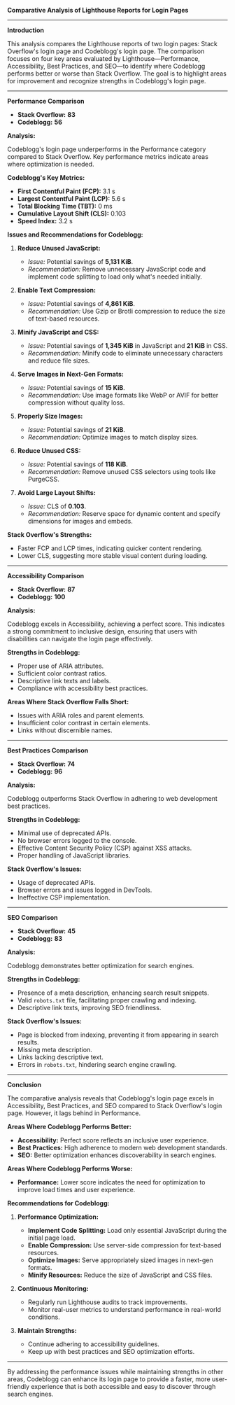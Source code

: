 **Comparative Analysis of Lighthouse Reports for Login Pages**

---

**Introduction**

This analysis compares the Lighthouse reports of two login pages: Stack Overflow's login page and Codeblogg's login page. The comparison focuses on four key areas evaluated by Lighthouse—Performance, Accessibility, Best Practices, and SEO—to identify where Codeblogg performs better or worse than Stack Overflow. The goal is to highlight areas for improvement and recognize strengths in Codeblogg's login page.

---

**Performance Comparison**

- **Stack Overflow:** **83**
- **Codeblogg:** **56**

**Analysis:**

Codeblogg's login page underperforms in the Performance category compared to Stack Overflow. Key performance metrics indicate areas where optimization is needed.

**Codeblogg's Key Metrics:**

- **First Contentful Paint (FCP):** 3.1 s
- **Largest Contentful Paint (LCP):** 5.6 s
- **Total Blocking Time (TBT):** 0 ms
- **Cumulative Layout Shift (CLS):** 0.103
- **Speed Index:** 3.2 s

**Issues and Recommendations for Codeblogg:**

1. **Reduce Unused JavaScript:**

   - *Issue:* Potential savings of **5,131 KiB**.
   - *Recommendation:* Remove unnecessary JavaScript code and implement code splitting to load only what's needed initially.

2. **Enable Text Compression:**

   - *Issue:* Potential savings of **4,861 KiB**.
   - *Recommendation:* Use Gzip or Brotli compression to reduce the size of text-based resources.

3. **Minify JavaScript and CSS:**

   - *Issue:* Potential savings of **1,345 KiB** in JavaScript and **21 KiB** in CSS.
   - *Recommendation:* Minify code to eliminate unnecessary characters and reduce file sizes.

4. **Serve Images in Next-Gen Formats:**

   - *Issue:* Potential savings of **15 KiB**.
   - *Recommendation:* Use image formats like WebP or AVIF for better compression without quality loss.

5. **Properly Size Images:**

   - *Issue:* Potential savings of **21 KiB**.
   - *Recommendation:* Optimize images to match display sizes.

6. **Reduce Unused CSS:**

   - *Issue:* Potential savings of **118 KiB**.
   - *Recommendation:* Remove unused CSS selectors using tools like PurgeCSS.

7. **Avoid Large Layout Shifts:**

   - *Issue:* CLS of **0.103**.
   - *Recommendation:* Reserve space for dynamic content and specify dimensions for images and embeds.

**Stack Overflow's Strengths:**

- Faster FCP and LCP times, indicating quicker content rendering.
- Lower CLS, suggesting more stable visual content during loading.

---

**Accessibility Comparison**

- **Stack Overflow:** **87**
- **Codeblogg:** **100**

**Analysis:**

Codeblogg excels in Accessibility, achieving a perfect score. This indicates a strong commitment to inclusive design, ensuring that users with disabilities can navigate the login page effectively.

**Strengths in Codeblogg:**

- Proper use of ARIA attributes.
- Sufficient color contrast ratios.
- Descriptive link texts and labels.
- Compliance with accessibility best practices.

**Areas Where Stack Overflow Falls Short:**

- Issues with ARIA roles and parent elements.
- Insufficient color contrast in certain elements.
- Links without discernible names.

---

**Best Practices Comparison**

- **Stack Overflow:** **74**
- **Codeblogg:** **96**

**Analysis:**

Codeblogg outperforms Stack Overflow in adhering to web development best practices.

**Strengths in Codeblogg:**

- Minimal use of deprecated APIs.
- No browser errors logged to the console.
- Effective Content Security Policy (CSP) against XSS attacks.
- Proper handling of JavaScript libraries.

**Stack Overflow's Issues:**

- Usage of deprecated APIs.
- Browser errors and issues logged in DevTools.
- Ineffective CSP implementation.

---

**SEO Comparison**

- **Stack Overflow:** **45**
- **Codeblogg:** **83**

**Analysis:**

Codeblogg demonstrates better optimization for search engines.

**Strengths in Codeblogg:**

- Presence of a meta description, enhancing search result snippets.
- Valid `robots.txt` file, facilitating proper crawling and indexing.
- Descriptive link texts, improving SEO friendliness.

**Stack Overflow's Issues:**

- Page is blocked from indexing, preventing it from appearing in search results.
- Missing meta description.
- Links lacking descriptive text.
- Errors in `robots.txt`, hindering search engine crawling.

---

**Conclusion**

The comparative analysis reveals that Codeblogg's login page excels in Accessibility, Best Practices, and SEO compared to Stack Overflow's login page. However, it lags behind in Performance.

**Areas Where Codeblogg Performs Better:**

- **Accessibility:** Perfect score reflects an inclusive user experience.
- **Best Practices:** High adherence to modern web development standards.
- **SEO:** Better optimization enhances discoverability in search engines.

**Areas Where Codeblogg Performs Worse:**

- **Performance:** Lower score indicates the need for optimization to improve load times and user experience.

**Recommendations for Codeblogg:**

1. **Performance Optimization:**

   - **Implement Code Splitting:** Load only essential JavaScript during the initial page load.
   - **Enable Compression:** Use server-side compression for text-based resources.
   - **Optimize Images:** Serve appropriately sized images in next-gen formats.
   - **Minify Resources:** Reduce the size of JavaScript and CSS files.

2. **Continuous Monitoring:**

   - Regularly run Lighthouse audits to track improvements.
   - Monitor real-user metrics to understand performance in real-world conditions.

3. **Maintain Strengths:**

   - Continue adhering to accessibility guidelines.
   - Keep up with best practices and SEO optimization efforts.

---

By addressing the performance issues while maintaining strengths in other areas, Codeblogg can enhance its login page to provide a faster, more user-friendly experience that is both accessible and easy to discover through search engines.